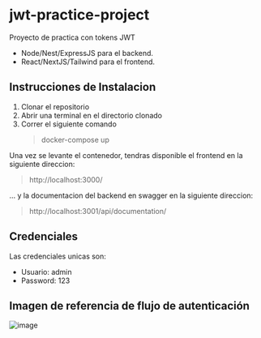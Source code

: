 # jwt-practice-project

Proyecto de practica con tokens JWT

- Node/Nest/ExpressJS para el backend.
- React/NextJS/Tailwind para el frontend.

## Instrucciones de Instalacion

1. Clonar el repositorio
2. Abrir una terminal en el directorio clonado
3. Correr el siguiente comando
    > docker-compose up

Una vez se levante el contenedor, tendras disponible el frontend en la siguiente direccion:
>http://localhost:3000/

... y la documentacion del backend en swagger en la siguiente direccion:
>http://localhost:3001/api/documentation/

## Credenciales

Las credenciales unicas son:
- Usuario: admin
- Password: 123

## Imagen de referencia de flujo de autenticación

![image](https://user-images.githubusercontent.com/52434019/212740306-5472a495-5d3a-4a97-ae5d-ea9f9ce387e3.png)
